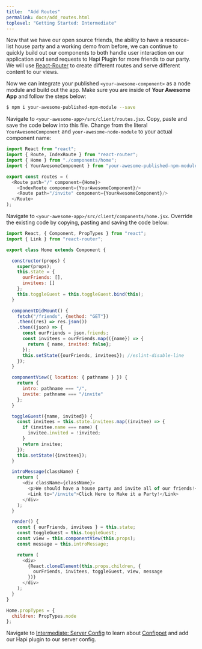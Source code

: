 ```yaml
---
title:  "Add Routes"
permalink: docs/add_routes.html
toplevel: "Getting Started: Intermediate"
---
```


Now that we have our open source friends, the ability to have a resource-list
house party and a working demo from before, we can continue to quickly build out
our components to both handle user interaction on our application and send
requests to Hapi Plugin for more friends to our party. We will use
[React-Router] to create different routes and serve different content to our
views.

Now we can integrate your published `<your-awesome-component>` as a node module
and build out the app. Make sure you are inside of **Your Awesome App** and
follow the steps below:

```bash
$ npm i your-awesome-published-npm-module --save
```

Navigate to `<your-awesome-app>/src/client/routes.jsx`. Copy, paste and save the
code below into this file. Change from the literal `YourAwesomeComponent` and
`your-awesome-node-module` to your actual component name:

```javascript
import React from "react";
import { Route, IndexRoute } from "react-router";
import { Home } from "./components/home";
import { YourAwesomeComponent } from "your-awesome-published-npm-module";

export const routes = (
  <Route path="/" component={Home}>
    <IndexRoute component={YourAwesomeComponent}/>
    <Route path="/invite" component={YourAwesomeComponent}/>
  </Route>
);
```

Navigate to `<your-awesome-app>/src/client/components/home.jsx`. Override the
existing code by copying, pasting and saving the code below:

```javascript
import React, { Component, PropTypes } from "react";
import { Link } from "react-router";

export class Home extends Component {

  constructor(props) {
    super(props);
    this.state = {
      ourFriends: [],
      invitees: []
    };
    this.toggleGuest = this.toggleGuest.bind(this);
  }

  componentDidMount() {
    fetch("/friends", {method: "GET"})
    .then((res) => res.json())
    .then((json) => {
      const ourFriends = json.friends;
      const invitees = ourFriends.map(({name}) => {
        return { name, invited: false};
      });
      this.setState({ourFriends, invitees}); //eslint-disable-line
    });
  }

  componentView({ location: { pathname } }) {
    return {
      intro: pathname === "/",
      invite: pathname === "/invite"
    };
  }

  toggleGuest({name, invited}) {
    const invitees = this.state.invitees.map((invitee) => {
      if (invitee.name === name) {
        invitee.invited = !invited;
      }
      return invitee;
    });
    this.setState({invitees});
  }

  introMessage(className) {
    return (
      <div className={className}>
        <p>We should have a house party and invite all of our friends!</p>
        <Link to="/invite">Click Here to Make it a Party!</Link>
      </div>
    );
  }

  render() {
    const { ourFriends, invitees } = this.state;
    const toggleGuest = this.toggleGuest;
    const view = this.componentView(this.props);
    const message = this.introMessage;

    return (
      <div>
        {React.cloneElement(this.props.children, {
          ourFriends, invitees, toggleGuest, view, message
        })}
      </div>
    );
  }
}

Home.propTypes = {
  children: PropTypes.node
};
```

Navigate to [Intermediate: Server Config] to learn about [Confippet] and add
our Hapi plugin to our server config.

[Intermediate: Server Config]: server_config.html
[Confippet]: confippet.html
[React-Router]: https://github.com/ReactTraining/react-router

